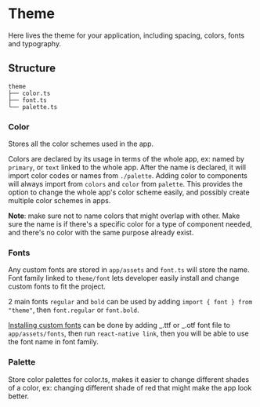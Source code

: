 # Theme

Here lives the theme for your application, including spacing, colors, fonts and typography.

## Structure

```
theme
├── color.ts
├── font.ts
└── palette.ts
```

### Color

Stores all the color schemes used in the app.

Colors are declared by its usage in terms of the whole app, ex: named by `primary`, or `text` linked to the whole app. After the name is declared, it will import color codes or names from `./palette`. Adding color to components will always import from `colors` and `color` from `palette`. This provides the option to change the whole app's color scheme easily, and possibly create multiple color schemes in apps.

**Note**: make sure not to name colors that might overlap with other. Make sure the name is if there's a specific color for a type of component needed, and there's no color with the same purpose already exist.

### Fonts

Any custom fonts are stored in `app/assets` and `font.ts` will store the name. Font family linked to `theme/font` lets developer easily install and change custom fonts to fit the project.

2 main fonts `regular` and `bold` can be used by adding `import { font } from "theme"`, then `font.regular` or `font.bold`.

[Installing custom fonts](https://blog.bam.tech/developer-news/add-a-custom-font-to-your-react-native-app) can be done by adding _.ttf or _.otf font file to `app/assets/fonts`, then run `react-native link`, then you will be able to use the font name in font family.

### Palette

Store color palettes for color.ts, makes it easier to change different shades of a color, ex: changing different shade of red that might make the app look better.

